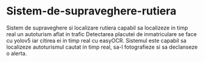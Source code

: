 # Sistem-de-supraveghere-rutiera
Sistem de supraveghere si localizare rutiera capabil sa localizeze in timp real un autoturism aflat in trafic Detectarea placutei de inmatriculare se face cu yolov5 iar citirea ei in timp real cu easyOCR. Sistemul este capabil sa localizeze autoturismul cautat in timp real, sa-l fotografieze si sa declanseze o alerta. 
